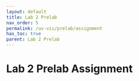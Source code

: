 ```yaml
---
layout: default
title: Lab 2 Prelab
nav_order: 5
permalink: /uv-vis/prelab/assignment
has_toc: true
parent: Lab 2 Prelab
---
```


# Lab 2 Prelab Assignment
